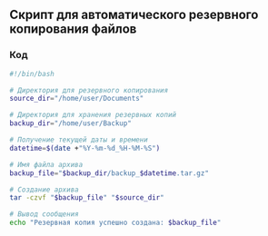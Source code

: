 ## Скрипт для автоматического резервного копирования файлов



### Код

```bash
#!/bin/bash

# Директория для резервного копирования
source_dir="/home/user/Documents"

# Директория для хранения резервных копий
backup_dir="/home/user/Backup"

# Получение текущей даты и времени
datetime=$(date +"%Y-%m-%d_%H-%M-%S")

# Имя файла архива
backup_file="$backup_dir/backup_$datetime.tar.gz"

# Создание архива
tar -czvf "$backup_file" "$source_dir"

# Вывод сообщения
echo "Резервная копия успешно создана: $backup_file"

```




